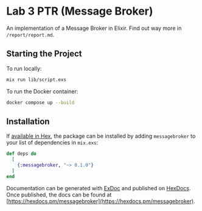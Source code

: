 # Lab 3 PTR (Message Broker)

An implementation of a Message Broker in Elixir. Find out way more in `/report/report.md`.

## Starting the Project

To run locally:

```bash
mix run lib/script.exs
```

To run the Docker container:

```bash
docker compose up --build
```


## Installation

If [available in Hex](https://hex.pm/docs/publish), the package can be installed
by adding `messagebroker` to your list of dependencies in `mix.exs`:

```elixir
def deps do
  [
    {:messagebroker, "~> 0.1.0"}
  ]
end
```

Documentation can be generated with [ExDoc](https://github.com/elixir-lang/ex_doc)
and published on [HexDocs](https://hexdocs.pm). Once published, the docs can
be found at [https://hexdocs.pm/messagebroker](https://hexdocs.pm/messagebroker).

